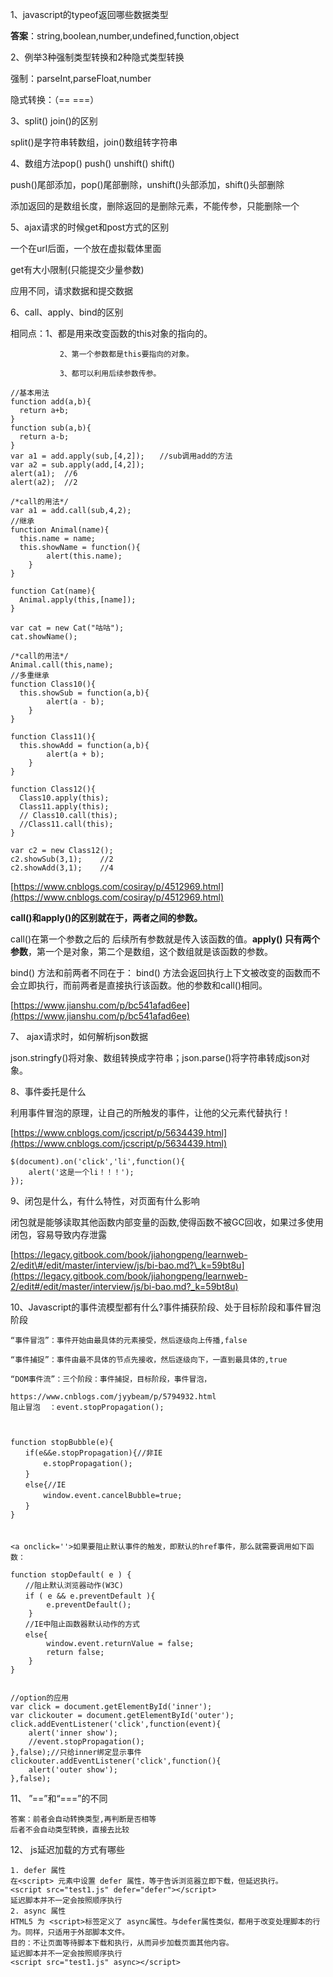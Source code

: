 1、javascript的typeof返回哪些数据类型

**答案**：string,boolean,number,undefined,function,object

2、例举3种强制类型转换和2种隐式类型转换

强制：parseInt,parseFloat,number

隐式转换：（==   ===）

3、split\(\) join\(\)的区别

split\(\)是字符串转数组，join\(\)数组转字符串

4、数组方法pop\(\) push\(\) unshift\(\) shift\(\)

push\(\)尾部添加，pop\(\)尾部删除，unshift\(\)头部添加，shift\(\)头部删除

添加返回的是数组长度，删除返回的是删除元素，不能传参，只能删除一个

5、ajax请求的时候get和post方式的区别

一个在url后面，一个放在虚拟载体里面

get有大小限制\(只能提交少量参数\)

应用不同，请求数据和提交数据

6、call、apply、bind的区别

相同点：1、都是用来改变函数的this对象的指向的。

```
           2、第一个参数都是this要指向的对象。

           3、都可以利用后续参数传参。
```

```
//基本用法
function add(a,b){
  return a+b;  
}
function sub(a,b){
  return a-b;  
}
var a1 = add.apply(sub,[4,2]);　　//sub调用add的方法
var a2 = sub.apply(add,[4,2]);
alert(a1);  //6     
alert(a2);  //2

/*call的用法*/
var a1 = add.call(sub,4,2);
//继承
function Animal(name){
  this.name = name;
  this.showName = function(){
        alert(this.name);    
    }    
}

function Cat(name){
  Animal.apply(this,[name]);    
}

var cat = new Cat("咕咕");
cat.showName();

/*call的用法*/
Animal.call(this,name);
//多重继承
function Class10(){
  this.showSub = function(a,b){
        alert(a - b);
    }   
}

function Class11(){
  this.showAdd = function(a,b){
        alert(a + b);
    }  
}

function Class12(){
  Class10.apply(this);
  Class11.apply(this);   
  // Class10.call(this);
  //Class11.call(this);  
}

var c2 = new Class12();
c2.showSub(3,1);    //2
c2.showAdd(3,1);    //4
```

[https://www.cnblogs.com/cosiray/p/4512969.html](https://www.cnblogs.com/cosiray/p/4512969.html)

**call\(\)和apply\(\)的区别就在于，两者之间的参数。**

call\(\)在第一个参数之后的  后续所有参数就是传入该函数的值。**apply\(\) 只有两个参数**，第一个是对象，第二个是数组，这个数组就是该函数的参数。

bind\(\) 方法和前两者不同在于： bind\(\) 方法会返回执行上下文被改变的函数而不会立即执行，而前两者是直接执行该函数。他的参数和call\(\)相同。

[https://www.jianshu.com/p/bc541afad6ee](https://www.jianshu.com/p/bc541afad6ee)

7、 ajax请求时，如何解析json数据

json.stringfy\(\)将对象、数组转换成字符串；json.parse\(\)将字符串转成json对象。

8、事件委托是什么

利用事件冒泡的原理，让自己的所触发的事件，让他的父元素代替执行！

[https://www.cnblogs.com/jcscript/p/5634439.html](https://www.cnblogs.com/jcscript/p/5634439.html)

```
$(document).on('click','li',function(){
    alert('这是一个li！！！');
});
```

9、闭包是什么，有什么特性，对页面有什么影响

闭包就是能够读取其他函数内部变量的函数,使得函数不被GC回收，如果过多使用闭包，容易导致内存泄露

[https://legacy.gitbook.com/book/jiahongpeng/learnweb-2/edit\#/edit/master/interview/js/bi-bao.md?\_k=59bt8u](https://legacy.gitbook.com/book/jiahongpeng/learnweb-2/edit#/edit/master/interview/js/bi-bao.md?_k=59bt8u)

10、Javascript的事件流模型都有什么?事件捕获阶段、处于目标阶段和事件冒泡阶段

```
“事件冒泡”：事件开始由最具体的元素接受，然后逐级向上传播,false

“事件捕捉”：事件由最不具体的节点先接收，然后逐级向下，一直到最具体的,true

“DOM事件流”：三个阶段：事件捕捉，目标阶段，事件冒泡，

https://www.cnblogs.com/jyybeam/p/5794932.html
阻止冒泡  ：event.stopPropagation();



function stopBubble(e){
　　if(e&&e.stopPropagation){//非IE
　　    e.stopPropagation();
　　}
　　else{//IE
　　    window.event.cancelBubble=true;
　　}
}
　　
　　
<a onclick=''>如果要阻止默认事件的触发，即默认的href事件，那么就需要调用如下函数：

function stopDefault( e ) {
　　//阻止默认浏览器动作(W3C)
　　if ( e && e.preventDefault ){
        e.preventDefault();
    }
　　//IE中阻止函数器默认动作的方式
　　else{
        window.event.returnValue = false;
        return false;
    }
}


//option的应用
var click = document.getElementById('inner');
var clickouter = document.getElementById('outer');
click.addEventListener('click',function(event){
    alert('inner show');
    //event.stopPropagation();
},false);//只给inner绑定显示事件
clickouter.addEventListener('click',function(){
    alert('outer show');
},false);
```

11、 ”==”和“===”的不同

```
答案：前者会自动转换类型,再判断是否相等
后者不会自动类型转换，直接去比较
```

12、 js延迟加载的方式有哪些

```
1. defer 属性
在<script> 元素中设置 defer 属性，等于告诉浏览器立即下载，但延迟执行。
<script src="test1.js" defer="defer"></script>
延迟脚本并不一定会按照顺序执行
2. async 属性
HTML5 为 <script>标签定义了 async属性。与defer属性类似，都用于改变处理脚本的行为。同样，只适用于外部脚本文件。 
目的：不让页面等待脚本下载和执行，从而异步加载页面其他内容。
延迟脚本并不一定会按照顺序执行
<script src="test1.js" async></script>
```



